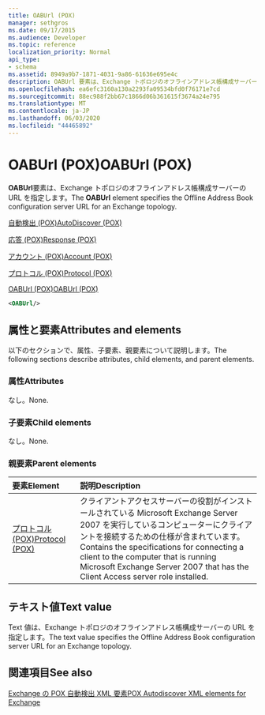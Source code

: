 ```yaml
---
title: OABUrl (POX)
manager: sethgros
ms.date: 09/17/2015
ms.audience: Developer
ms.topic: reference
localization_priority: Normal
api_type:
- schema
ms.assetid: 8949a9b7-1871-4031-9a86-61636e695e4c
description: OABUrl 要素は、Exchange トポロジのオフラインアドレス帳構成サーバーの URL を指定します。
ms.openlocfilehash: ea6efc3160a130a2293fa09534bfd0f76171e7cd
ms.sourcegitcommit: 88ec988f2bb67c1866d06b361615f3674a24e795
ms.translationtype: MT
ms.contentlocale: ja-JP
ms.lasthandoff: 06/03/2020
ms.locfileid: "44465892"
---
```

# <a name="oaburl-pox"></a><span data-ttu-id="13660-103">OABUrl (POX)</span><span class="sxs-lookup"><span data-stu-id="13660-103">OABUrl (POX)</span></span>

<span data-ttu-id="13660-104">**OABUrl**要素は、Exchange トポロジのオフラインアドレス帳構成サーバーの URL を指定します。</span><span class="sxs-lookup"><span data-stu-id="13660-104">The **OABUrl** element specifies the Offline Address Book configuration server URL for an Exchange topology.</span></span> 
  
[<span data-ttu-id="13660-105">自動検出 (POX)</span><span class="sxs-lookup"><span data-stu-id="13660-105">AutoDiscover (POX)</span></span>](autodiscover-pox.md)
  
[<span data-ttu-id="13660-106">応答 (POX)</span><span class="sxs-lookup"><span data-stu-id="13660-106">Response (POX)</span></span>](response-pox.md)
  
[<span data-ttu-id="13660-107">アカウント (POX)</span><span class="sxs-lookup"><span data-stu-id="13660-107">Account (POX)</span></span>](account-pox.md)
  
[<span data-ttu-id="13660-108">プロトコル (POX)</span><span class="sxs-lookup"><span data-stu-id="13660-108">Protocol (POX)</span></span>](protocol-pox.md)
  
[<span data-ttu-id="13660-109">OABUrl (POX)</span><span class="sxs-lookup"><span data-stu-id="13660-109">OABUrl (POX)</span></span>](oaburl-pox.md)
  
```xml
<OABUrl/>
```

## <a name="attributes-and-elements"></a><span data-ttu-id="13660-110">属性と要素</span><span class="sxs-lookup"><span data-stu-id="13660-110">Attributes and elements</span></span>

<span data-ttu-id="13660-111">以下のセクションで、属性、子要素、親要素について説明します。</span><span class="sxs-lookup"><span data-stu-id="13660-111">The following sections describe attributes, child elements, and parent elements.</span></span>
  
### <a name="attributes"></a><span data-ttu-id="13660-112">属性</span><span class="sxs-lookup"><span data-stu-id="13660-112">Attributes</span></span>

<span data-ttu-id="13660-113">なし。</span><span class="sxs-lookup"><span data-stu-id="13660-113">None.</span></span>
  
### <a name="child-elements"></a><span data-ttu-id="13660-114">子要素</span><span class="sxs-lookup"><span data-stu-id="13660-114">Child elements</span></span>

<span data-ttu-id="13660-115">なし。</span><span class="sxs-lookup"><span data-stu-id="13660-115">None.</span></span>
  
### <a name="parent-elements"></a><span data-ttu-id="13660-116">親要素</span><span class="sxs-lookup"><span data-stu-id="13660-116">Parent elements</span></span>

|<span data-ttu-id="13660-117">**要素**</span><span class="sxs-lookup"><span data-stu-id="13660-117">**Element**</span></span>|<span data-ttu-id="13660-118">**説明**</span><span class="sxs-lookup"><span data-stu-id="13660-118">**Description**</span></span>|
|:-----|:-----|
|[<span data-ttu-id="13660-119">プロトコル (POX)</span><span class="sxs-lookup"><span data-stu-id="13660-119">Protocol (POX)</span></span>](protocol-pox.md) <br/> |<span data-ttu-id="13660-120">クライアントアクセスサーバーの役割がインストールされている Microsoft Exchange Server 2007 を実行しているコンピューターにクライアントを接続するための仕様が含まれています。</span><span class="sxs-lookup"><span data-stu-id="13660-120">Contains the specifications for connecting a client to the computer that is running Microsoft Exchange Server 2007 that has the Client Access server role installed.</span></span>  <br/> |
   
## <a name="text-value"></a><span data-ttu-id="13660-121">テキスト値</span><span class="sxs-lookup"><span data-stu-id="13660-121">Text value</span></span>

<span data-ttu-id="13660-122">Text 値は、Exchange トポロジのオフラインアドレス帳構成サーバーの URL を指定します。</span><span class="sxs-lookup"><span data-stu-id="13660-122">The text value specifies the Offline Address Book configuration server URL for an Exchange topology.</span></span>
  
## <a name="see-also"></a><span data-ttu-id="13660-123">関連項目</span><span class="sxs-lookup"><span data-stu-id="13660-123">See also</span></span>



[<span data-ttu-id="13660-124">Exchange の POX 自動検出 XML 要素</span><span class="sxs-lookup"><span data-stu-id="13660-124">POX Autodiscover XML elements for Exchange</span></span>](pox-autodiscover-xml-elements-for-exchange.md)

